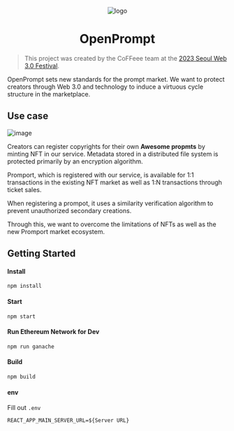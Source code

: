 <div align='center'>

![logo](https://github.com/SWF2023-CoFFeee/openprompt-client/assets/90181028/e3f51cb5-570b-47db-8f7f-43296acfa890)

# OpenPrompt


</div>

> This project was created by the CoFFeee team at the [2023 Seoul Web 3.0 Festival](https://www.seoulweb3festival.com/).

OpenPrompt sets new standards for the prompt market. We want to protect creators through Web 3.0 and technology to induce a virtuous cycle structure in the marketplace.



## Use case

![image](https://github.com/SWF2023-CoFFeee/openprompt-client/assets/90181028/65aeb9c8-f0db-4aca-9ed7-74838e08353f)

Creators can register copyrights for their own **Awesome propmts** by minting NFT in our service. Metadata stored in a distributed file system is protected primarily by an encryption algorithm.

Promport, which is registered with our service, is available for 1:1 transactions in the existing NFT market as well as 1:N transactions through ticket sales.

When registering a prompot, it uses a similarity verification algorithm to prevent unauthorized secondary creations.

Through this, we want to overcome the limitations of NFTs as well as the new Promport market ecosystem.

## Getting Started

#### Install

```
npm install
```

#### Start

```
npm start
```

####  Run Ethereum Network for Dev 

```
npm run ganache
```

#### Build

```
npm build
```

#### env

Fill out `.env` 
```
REACT_APP_MAIN_SERVER_URL=${Server URL}
```


